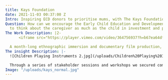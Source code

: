 ```yaml
---
title: Kays Foundation
date: 2021-11-03 00:37:00 Z
Intro: Inspiring ECD donors to prioritise mums, with The Kays Foundation
Question: How can we encourage the Early Child Education and Development community
  to think about the caregiver as much as the child in investment and programme strategies?
The Work Description: |2-
      <iframe src="https://player.vimeo.com/video/364756937?h=b67ea64df4&title=0&byline=0&portrait=0" width="100%" height="360" frameborder="0" allow="autoplay; fullscreen; picture-in-picture" allowfullscreen></iframe>

  A month-long ethnographic immersion and documentary film production, guided by a literature review and expert interviews and backed up with a quantitative survey. We workshopped insights and conclusions with The Kays Foundation, the Keynan government and NGO stakeholders to ensure outputs were owned and co-created with people who could act on them. An interactive report to accompany the documentary film helped bring all of the thinking together, and live on beyond the project.
The insight Description: |-
  ![Children Playing Instruments 2.jpg](/uploads/Children%20Playing%20Instruments%202.jpg)

  Through a series of stakeholder sessions and workshops we secured commitments from key ECD donors to revise their funding strategies to focus on designing for caregiver’s needs - representing over $10m in investment, mainly for mothers. Our film has become a key training tool for ECD programme design workshops, and is used as a case study for the Dignified Storytelling Alliance.
Image: "/uploads/kays_normal.jpg"
---
```


